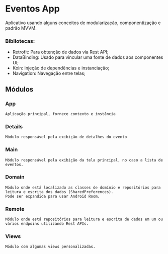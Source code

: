 # Eventos App

Aplicativo usando alguns conceitos de modularização, componentização e padrão MVVM.

### Bibliotecas:
- Retrofit: Para obtenção de dados via Rest API;
- DataBinding: Usado para vincular uma fonte de dados aos componentes UI;
- Koin: Injeção de dependências e instanciação;
- Navigation: Navegação entre telas;

## Módulos
### App
```
Aplicação principal, fornece contexto e instância
```
### Details
```
Módulo responsável pela exibição de detalhes do evento
```
### Main
```
Módulo responsável pela exibição da tela principal, no caso a lista de eventos.
```
### Domain
```
Módulo onde está localizado as classes de domínio e repositórios para leitura e escrita dos dados (SharedPreferences).
Pode ser expandida para usar Android Room.
```
### Remote
```
Módulo onde está repositórios para leitura e escrita de dados em um ou vários endpoins utilizando Rest APIs.
```
### Views
```
Módulo com algumas views personalizadas.
```
